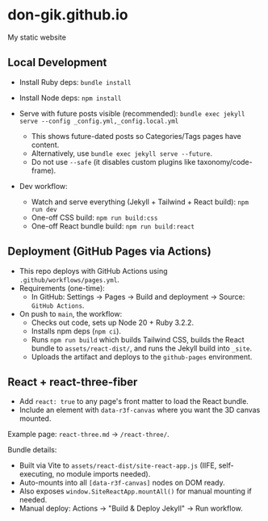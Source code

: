 # don-gik.github.io
My static website

## Local Development
- Install Ruby deps: `bundle install`
- Install Node deps: `npm install`
- Serve with future posts visible (recommended):
  `bundle exec jekyll serve --config _config.yml,_config.local.yml`
  - This shows future-dated posts so Categories/Tags pages have content.
  - Alternatively, use `bundle exec jekyll serve --future`.
  - Do not use `--safe` (it disables custom plugins like taxonomy/code-frame).

- Dev workflow:
  - Watch and serve everything (Jekyll + Tailwind + React build): `npm run dev`
  - One-off CSS build: `npm run build:css`
  - One-off React bundle build: `npm run build:react`

## Deployment (GitHub Pages via Actions)
- This repo deploys with GitHub Actions using `.github/workflows/pages.yml`.
- Requirements (one-time):
  - In GitHub: Settings → Pages → Build and deployment → Source: `GitHub Actions`.
- On push to `main`, the workflow:
  - Checks out code, sets up Node 20 + Ruby 3.2.2.
  - Installs npm deps (`npm ci`).
  - Runs `npm run build` which builds Tailwind CSS, builds the React bundle to `assets/react-dist/`, and runs the Jekyll build into `_site`.
  - Uploads the artifact and deploys to the `github-pages` environment.

## React + react-three-fiber
- Add `react: true` to any page's front matter to load the React bundle.
- Include an element with `data-r3f-canvas` where you want the 3D canvas mounted.

Example page: `react-three.md` → `/react-three/`.

Bundle details:
- Built via Vite to `assets/react-dist/site-react-app.js` (IIFE, self-executing, no module imports needed).
- Auto-mounts into all `[data-r3f-canvas]` nodes on DOM ready.
- Also exposes `window.SiteReactApp.mountAll()` for manual mounting if needed.
- Manual deploy: Actions → "Build & Deploy Jekyll" → Run workflow.
